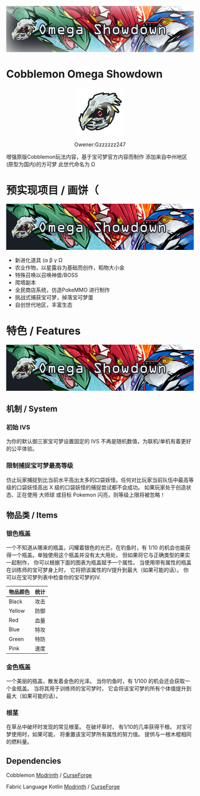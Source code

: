 <p align="center">
  <img src="https://raw.githubusercontent.com/gzzzzzz-247/Cobblemon-Omega-Showdown/refs/heads/main/bg2.png" />
</p>

# Cobblemon Omega Showdown

<p align="center">
  <img src="https://raw.githubusercontent.com/gzzzzzz-247/Cobblemon-Omega-Showdown/refs/heads/main/icon.png" />
</p>
<p align="center">
   Owener:Gzzzzzz247
</p>
增强原版Cobblemon玩法内容，基于宝可梦官方内容而制作
添加来自中州地区(原型为国内)的方可梦 此世代命名为 Ω

# 预实现项目 / 画饼（

<p align="center">
  <img src="https://raw.githubusercontent.com/gzzzzzz-247/Cobblemon-Omega-Showdown/refs/heads/main/bg.png" />
</p>

* 新进化道具 (α β γ Ω
* 农业作物，以星露谷为基础而创作，稻物大小金
* 特殊召唤以召唤神兽/BOSS
* 爬塔副本
* 全民商店系统，仿造PokeMMO 进行制作
* 挑战式捕获宝可梦，掉落宝可梦蛋
* 自创世代地区，丰富生态


# 特色 / Features

<p align="center">
  <img src="https://raw.githubusercontent.com/gzzzzzz-247/Cobblemon-Omega-Showdown/refs/heads/main/bg.png" />
</p>

## 机制 / System

### 初始 IVS
为你的默认御三家宝可梦设置固定的 IVS 不再是随机数值，为联机/单机有着更好的公平体验。

### 限制捕捉宝可梦最高等级
仿止玩家捕捉到比当前水平高出太多的口袋妖怪。任何对比玩家当前队伍中最高等级的口袋妖怪高出 X 级的口袋妖怪的捕捉尝试都不会成功。
如果玩家处于创造状态、正在使用 大师球 或目标 Pokemon 闪亮，则等级上限将被忽略！

## 物品类 / Items

### 银色瓶盖
一个不知道从哪来的瓶盖，闪耀着银色的光芒。在钓鱼时，有 1/10 的机会也能获得一个瓶盖。单独使用这个瓶盖并没有太大用处，
但如果将它与正确类型的果实一起制作，
你可以根据下面的图表为瓶盖赋予一个属性。
当使用带有属性的瓶盖在训练师的宝可梦身上时，
它将把该属性的IV提升到最大（如果可能的话）。
你可以在宝可梦列表中检查你的宝可梦的IV.

| 物品颜色   | 统计 |
|--------|----|
| Black  | 攻击 |
| Yellow | 防御 |
| Red    | 血量 |
| Blue   | 特攻 |
| Green  | 特防 |
| Pink   | 速度 |

### 金色瓶盖
一个美丽的瓶盖，散发着金色的光泽。
当你钓鱼时，有 1/100 的机会还会获取一个金瓶盖。
当将其用于训练师的宝可梦时，
它会将该宝可梦的所有个体值提升到最大（如果可能的话）。

### 根茎
在草丛中破坏时发现的常见根茎。
在破坏草时，
有1/10的几率获得干根。
对宝可梦使用时，如果可能，
将重置该宝可梦所有属性的努力值。
提供与一根木棍相同的燃料量。

## Dependencies

Cobblemon [Modrinth](https://modrinth.com/mod/cobblemon) / [CurseForge](https://www.curseforge.com/minecraft/mc-mods/cobblemon)

Fabric Language Kotlin [Modrinth](https://modrinth.com/mod/fabric-language-kotlin) / [CurseForge](https://www.curseforge.com/minecraft/mc-mods/fabric-language-kotlin)
